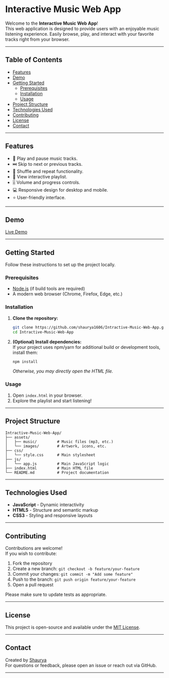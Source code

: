 # Interactive Music Web App

Welcome to the **Interactive Music Web App**!  
This web application is designed to provide users with an enjoyable music listening experience. Easily browse, play, and interact with your favorite tracks right from your browser.

---

## Table of Contents

- [Features](#features)
- [Demo](#demo)
- [Getting Started](#getting-started)
  - [Prerequisites](#prerequisites)
  - [Installation](#installation)
  - [Usage](#usage)
- [Project Structure](#project-structure)
- [Technologies Used](#technologies-used)
- [Contributing](#contributing)
- [License](#license)
- [Contact](#contact)

---

## Features

- 🎵 Play and pause music tracks.
- ⏭️ Skip to next or previous tracks.
- 🔀 Shuffle and repeat functionality.
- 📃 View interactive playlist.
- 🎚️ Volume and progress controls.
- 💻 Responsive design for desktop and mobile.
- ⭐ User-friendly interface.

---

## Demo

[Live Demo](#) <!-- Replace with your deployed link if available -->

---

## Getting Started

Follow these instructions to set up the project locally.

### Prerequisites

- [Node.js](https://nodejs.org/) (if build tools are required)
- A modern web browser (Chrome, Firefox, Edge, etc.)

### Installation

1. **Clone the repository:**
    ```bash
    git clone https://github.com/shaurya1606/Intractive-Music-Web-App.git
    cd Intractive-Music-Web-App
    ```

2. **(Optional) Install dependencies:**  
   If your project uses npm/yarn for additional build or development tools, install them:
    ```bash
    npm install
    ```
   *Otherwise, you may directly open the HTML file.*

### Usage

1. Open `index.html` in your browser.
2. Explore the playlist and start listening!

---

## Project Structure

```
Intractive-Music-Web-App/
├── assets/
│   ├── music/         # Music files (mp3, etc.)
│   └── images/        # Artwork, icons, etc.
├── css/
│   └── style.css      # Main stylesheet
├── js/
│   └── app.js         # Main JavaScript logic
├── index.html         # Main HTML file
└── README.md          # Project documentation
```

---

## Technologies Used

- **JavaScript** - Dynamic interactivity
- **HTML5** - Structure and semantic markup
- **CSS3** - Styling and responsive layouts

---

## Contributing

Contributions are welcome!  
If you wish to contribute:

1. Fork the repository
2. Create a new branch: `git checkout -b feature/your-feature`
3. Commit your changes: `git commit -m "Add some feature"`
4. Push to the branch: `git push origin feature/your-feature`
5. Open a pull request

Please make sure to update tests as appropriate.

---

## License

This project is open-source and available under the [MIT License](LICENSE).

---

## Contact

Created by [Shaurya](https://github.com/shaurya1606)  
For questions or feedback, please open an issue or reach out via GitHub.

---

